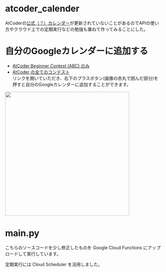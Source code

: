 # atcoder_calender
AtCoderの[公式（？）カレンダー](https://calendar.google.com/calendar/embed?src=bhjouir2tb8p5efpbcfbnh8610%40group.calendar.google.com&ctz=Asia%2FTokyo)が更新されていないことがあるのでAPIの使い方やクラウド上での定期実行などの勉強も兼ねて作ってみることにした。

# 自分のGoogleカレンダーに追加する 
- [AtCoder Beginner Contest (ABC) のみ](https://calendar.google.com/calendar/embed?src=74149il1jgs77vpujlp6qrb89g%40group.calendar.google.com&ctz=Asia%2FTokyo)  
- [AtCoder の全てのコンテスト](https://calendar.google.com/calendar/embed?src=s1c5d19mg7bo08h10ucio8uni8%40group.calendar.google.com&ctz=Asia%2FTokyo)  
リンクを開いていただき、右下のプラスボタン(画像の赤丸で囲んだ部分)を押すと自分のGoogleカレンダーに追加することができます。

<img src="https://user-images.githubusercontent.com/49501934/131486820-cc17fa38-625c-4cba-9d8b-c8f2d5f89293.jpg" width="400px">

# main.py
こちらのソースコードを少し修正したものを Google Cloud Functions にアップロードして実行しています。

定期実行には Cloud Scheduler を活用しました。
